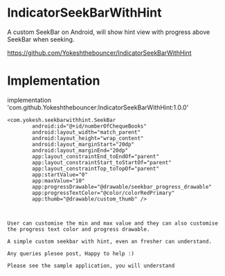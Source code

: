 # IndicatorSeekBarWithHint
A custom SeekBar on Android, will show hint view with progress above SeekBar when seeking.

https://github.com/Yokeshthebouncer/IndicatorSeekBarWithHint

# Implementation

implementation 'com.github.Yokeshthebouncer:IndicatorSeekBarWithHint:1.0.0'

```
<com.yokesh.seekbarwithhint.SeekBar
        android:id="@+id/numberOfChequeBooks"
        android:layout_width="match_parent"
        android:layout_height="wrap_content"
        android:layout_marginStart="20dp"
        android:layout_marginEnd="20dp"
        app:layout_constraintEnd_toEndOf="parent"
        app:layout_constraintStart_toStartOf="parent"
        app:layout_constraintTop_toTopOf="parent"
        app:startValue="0"
        app:maxValue="10"
        app:progressDrawable="@drawable/seekbar_progress_drawable"
        app:progressTextColor="@color/colorRedPrimary"
        app:thumb="@drawable/custom_thumb" />

       
       
User can customise the min and max value and they can also customise the progress text color and progress drawable. 

A simple custom seekbar with hint, even an fresher can understand.

Any queries plesee post, Happy to help :) 

Please see the sample application, you will understand
